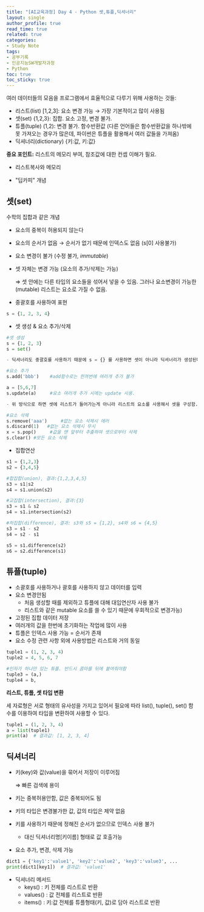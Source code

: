 ```yaml
---
title: "[AI교육과정] Day 4 - Python 셋,튜플,딕셔너리"
layout: single
author_profile: true
read_time: true
related: true
categories:
- Study Note
tags:
- 공부기록
- 인공지능SW개발자과정
- Python
toc: true
toc_sticky: true
---
```



여러 데이터들의 모음을 프로그램에서 효율적으로 다루기 위해 사용하는 것들:

- 리스트(list) [1,2,3]: 요소 변경 가능 → 가장 기본적이고 많이 사용됨
- 셋(set) {1,2,3}: 집합. 요소 고정, 변경 불가.
- 튜플(tuple) (1,2): 변경 불가. 함수반환값 (다른 언어들은 함수반환값을 하나밖에 못 가져오는 경우가 많은데, 파이썬은 튜플을 활용해서 여러 값들을 가져옴)
- 딕셔너리(dictionary) {키:값, 키:값}

**중요 포인트:** 리스트의 메모리 부여, 참조값에 대한 컨셉 이해가 필요.

- 리스트복사와 메모리

- "딥카피" 개념

  

## 셋(set)

수학의 집합과 같은 개념

- 요소의 중복이 허용되지 않는다

- 요소의 순서가 없음 → 순서가 없기 때문에 인덱스도 없음 (s[0] 사용불가)

- 요소 변경이 불가 (수정 불가, *immutable*)

- 셋 자체는 변경 가능 (요소의 추가/삭제는 가능)

  ⇒ 셋 안에는 다른 타입의 요소들을 섞어서 넣을 수 있음. 그러나 요소변경이 가능한(mutable) 리스트는 요소로 가질 수 없음.

- 중괄호를 사용하여 표현

```python
s = {1, 2, 3, 4}
```

- 셋 생성 & 요소 추가/삭제

```python
#셋 생성
s = {1, 2, 3}
s = set()

- 딕셔너리도 중괄호를 사용하기 때문에 s = {} 를 사용하면 셋이 아니라 딕셔너리가 생성된다!

#요소 추가
s.add('bbb')    #add함수로는 한꺼번에 여러개 추가 불가

a = [5,6,7]
s.update(a)     #요소 여러개 추가 시에는 update 사용.

- 위 방식으로 하면 셋에 리스트가 들어가는게 아니라 리스트의 요소를 사용해서 셋을 구성함.  

#요소 삭제
s.remove('aaa')     #없는 요소 삭제시 에러
s.discard(1)   #없는 요소 삭제시 무시
x = s.pop()     #값을 맨 앞부터 추출하여 셋으로부터 삭제
s.clear() #모든 요소 삭제
```

- 집합연산

```python
s1 = {1,2,3}
s2 = {3,4,5}

#합집합(union), 결과:{1,2,3,4,5}
s3 = s1|s2
s4 = s1.union(s2)

#교집합(intersection), 결과:{3}
s3 = s1 & s2
s4 = s1.intersection(s2)

#차집합(difference), 결과: s3와 s5 = {1,2}, s4와 s6 = {4,5}
s3 = s1 - s2
s4 = s2 - s1

s5 = s1.difference(s2)
s6 = s2.difference(s1)
```



## 튜플(tuple)

- 소괄호를 사용하거나 괄호를 사용하지 않고 데이터를 입력
- 요소 변경안됨
  - 처음 생성할 때를 제외하고 튜플에 대해 대입연산자 사용 불가
  - 리스트와 같은 mutable 요소를 쓸 수 있기 때문에 우회적으로 변경가능)
- 고정된 집합 데이터 저장
- 여러개의 값을 한번에 초기화하는 작업에 많이 사용
- 튜플은 인덱스 사용 가능 = 순서가 존재
- 요소 수정 관련 사항 외에 사용방법은 리스트와 거의 동일

```python
tuple1 = (1, 2, 3, 4)
tuple2 = 4, 5, 6, 7

#인자가 하나만 있는 튜플. 반드시 콤마를 뒤에 붙여줘야함
tuple3 = (a,)
tuple4 = b,
```

**리스트, 튜플, 셋 타입 변환**

세 자료형은 서로 형태의 유사성을 가지고 있어서 필요에 따라 list(), tuple(), set() 함수를 이용하여 타입을 변환하여 사용할 수 있다.

```python
tuple1 = (1, 2, 3, 4)
a = list(tuple1)
print(a)  # 결과값: [1, 2, 3, 4] 
```



## 딕셔너리

- 키(key)와 값(value)을 묶어서 저장이 이루어짐

  ⇒ 빠른 검색에 용이

- 키는 중복허용안함, 값은 중복되어도 됨

- 키의 타입은 변경불가한 값, 값의 타입은 제약 없음

- 키를 사용하기 때문에 정해진 순서가 없으므로 인덱스 사용 불가

  - 대신 딕셔너리명[키이름] 형태로 값 호출가능

- 요소 추가, 변경, 삭제 가능

```python
dict1 = {'key1':'value1', 'key2':'value2', 'key3':'value3', ...
print(dict1[key1])  # 결과값: 'value1' 
```

- 딕셔너리 메서드
  - keys() : 키 전체를 리스트로 반환
  - values() : 값 전체를 리스트로 반환
  - items() : 키:값 전체를 튜플형태(키, 값)로 담아 리스트로 반환
